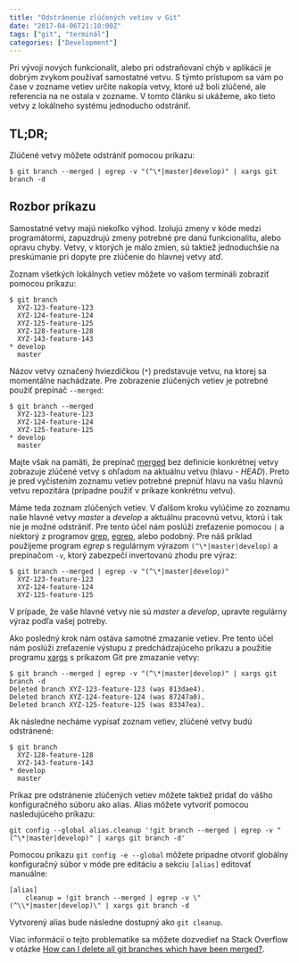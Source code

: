 ```yaml
---
title: "Odstránenie zlúčených vetiev v Git"
date: "2017-04-06T21:10:00Z"
tags: ["git", "terminál"]
categories: ["Development"]
---
```


Pri vývoji nových funkcionalít, alebo pri odstraňovaní chýb v aplikácii je
dobrým zvykom používať samostatné vetvu. S týmto prístupom sa vám po čase
v zozname vetiev určite nakopia vetvy, ktoré už boli zlúčené, ale referencia
na ne ostala v zozname. V tomto článku si ukážeme, ako tieto vetvy z lokálneho
systému jednoducho odstrániť.<!--more-->

## TL;DR;

Zlúčené vetvy môžete odstrániť pomocou príkazu:
```
$ git branch --merged | egrep -v "(^\*|master|develop)" | xargs git branch -d
```

## Rozbor príkazu

Samostatné vetvy majú niekoľko výhod. Izolujú zmeny v kóde medzi programátormi,
zapuzdrujú zmeny potrebné pre danú funkcionalitu, alebo opravu chyby. Vetvy,
v ktorých je málo zmien, sú taktiež jednoduchšie na preskúmanie pri dopyte pre
zlúčenie do hlavnej vetvy atď.


Zoznam všetkých lokálnych vetiev môžete vo vašom termináli zobraziť pomocou
príkazu: 

```
$ git branch
  XYZ-123-feature-123
  XYZ-124-feature-124
  XYZ-125-feature-125
  XYZ-128-feature-128
  XYZ-143-feature-143
* develop
  master
```

Názov vetvy označený hviezdičkou (`*`) predstavuje vetvu, na ktorej sa 
momentálne nachádzate. Pre zobrazenie zlúčených vetiev je potrebné použiť
prepínač `--merged`:

```
$ git branch --merged
  XYZ-123-feature-123
  XYZ-124-feature-124
  XYZ-125-feature-125
* develop
  master
```

Majte však na pamäti, že prepínač [merged](https://git-scm.com/docs/git-branch#git-branch---mergedltcommitgt)
bez definície konkrétnej vetvy zobrazuje zlúčené vetvy s ohľadom na aktuálnu
vetvu (hlavu - _HEAD_). Preto je pred vyčistením zoznamu vetiev potrebné prepnúť
hlavu na vašu hlavnú vetvu repozitára (prípadne použiť v príkaze konkrétnu vetvu).

Máme teda zoznam zlúčených vetiev. V ďalšom kroku vylúčime zo zoznamu naše
hlavné vetvy _master_ a _develop_ a aktuálnu pracovnú vetvu, ktorú i tak nie je
možné odstrániť. Pre tento účel nám poslúži zreťazenie pomocou `|` a niektorý
z programov [grep](http://man7.org/linux/man-pages/man1/grep.1.html),
[egrep](http://man7.org/linux/man-pages/man1/grep.1.html), alebo podobný.
Pre náš príklad použijeme program _egrep_ s regulárnym výrazom
`(^\*|master|develop)` a prepínačom `-v`, ktorý zabezpečí invertovanú zhodu
pre výraz:

```
$ git branch --merged | egrep -v "(^\*|master|develop)"
  XYZ-123-feature-123
  XYZ-124-feature-124
  XYZ-125-feature-125
```

V prípade, že vaše hlavné vetvy nie sú _master_ a _develop_, upravte regulárny
výraz podľa vašej potreby.

Ako posledný krok nám ostáva samotné zmazanie vetiev. Pre tento účel nám poslúži
zreťazenie výstupu z predchádzajúceho príkazu a použitie programu
[xargs](http://man7.org/linux/man-pages/man1/xargs.1.html) s príkazom Git
pre zmazanie vetvy:

```
$ git branch --merged | egrep -v "(^\*|master|develop)" | xargs git branch -d
Deleted branch XYZ-123-feature-123 (was 813dae4).
Deleted branch XYZ-124-feature-124 (was 87247a0).
Deleted branch XYZ-125-feature-125 (was 83347ea).
```

Ak následne necháme vypísať zoznam vetiev, zlúčené vetvy budú odstránené:

```
$ git branch
  XYZ-128-feature-128
  XYZ-143-feature-143
* develop
  master
```

Príkaz pre odstránenie zlúčených vetiev môžete taktiež pridať do vášho
konfiguračného súboru ako alias. Alias môžete vytvoriť pomocou nasledujúceho
príkazu:

```
git config --global alias.cleanup '!git branch --merged | egrep -v "(^\*|master|develop)" | xargs git branch -d'
```

Pomocou príkazu `git config -e --global` môžete prípadne otvoriť globálny
konfiguračný súbor v móde pre editáciu a sekciu `[alias]` editovať manuálne: 

```
[alias]
    cleanup = !git branch --merged | egrep -v \"(^\\*|master|develop)\" | xargs git branch -d
```

Vytvorený alias bude následne dostupný ako `git cleanup`.

Viac informácií o tejto problematike sa môžete dozvedieť na Stack Overflow
v otázke [How can I delete all git branches which have been merged?](http://stackoverflow.com/questions/6127328/how-can-i-delete-all-git-branches-which-have-been-merged).
